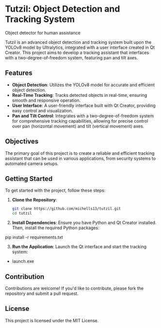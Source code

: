 # Tutzil: Object Detection and Tracking System
Object detector for human assistance 



Tutzil is an advanced object detection and tracking system built upon the YOLOv8 model by Ultralytics, integrated with a user interface created in Qt Creator. This project aims to develop a tracking assistant that interfaces with a two-degree-of-freedom system, featuring pan and tilt axes.

## Features

- **Object Detection**: Utilizes the YOLOv8 model for accurate and efficient object detection.
- **Real-Time Tracking**: Tracks detected objects in real-time, ensuring smooth and responsive operation.
- **User Interface**: A user-friendly interface built with Qt Creator, providing easy control and visualization.
- **Pan and Tilt Control**: Integrates with a two-degree-of-freedom system for comprehensive tracking capabilities, allowing for precise control over pan (horizontal movement) and tilt (vertical movement) axes.

## Objectives

The primary goal of this project is to create a reliable and efficient tracking assistant that can be used in various applications, from security systems to automated camera setups.

## Getting Started

To get started with the project, follow these steps:

1. **Clone the Repository**:
   ```bash
   git clone https://github.com/michells13/tutzil.git
   cd tutzil  
   
2. **Install Dependencies**:
Ensure you have Python and Qt Creator installed. Then, install the required Python packages:

pip install -r requirements.txt

3. **Run the Application**:
Launch the Qt interface and start the tracking system:
- launch.exe

## Contribution
Contributions are welcome! If you'd like to contribute, please fork the repository and submit a pull request.

## License
This project is licensed under the MIT License.
